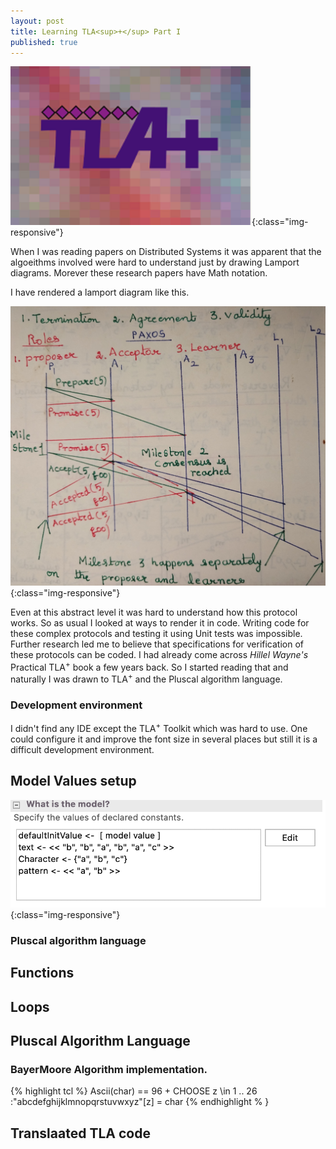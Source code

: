 ```yaml
---
layout: post
title: Learning TLA<sup>+</sup> Part I
published: true
---
```


![image-title-here](../images/TLAPlus.png){:class="img-responsive"} 

When I was reading papers on Distributed Systems it was apparent that the algoeithms involved
were hard to understand just by drawing Lamport diagrams. Morever these research papers have Math
notation.

I have rendered a lamport diagram like this.

![image-title-here](../images/Paxos.jpg){:class="img-responsive"}

Even at this abstract level it was hard to understand how this protocol works. So as usual I looked
at ways to render it in code. Writing code for these complex protocols and testing it using Unit tests
was impossible. Further research led me to believe that specifications for verification of these protocols
can be coded. 
I had already come across <i>Hillel Wayne's</i> Practical TLA<sup>+</sup> book a few years
back. So I started reading that and naturally I was drawn to TLA<sup>+</sup> and the Pluscal
algorithm language.

### Development environment

I didn't find any IDE except the TLA<sup>+</sup> Toolkit which was hard
to use. One could configure it and improve the font size in several places
but still it is a difficult development environment.

## Model Values setup

![image-title-here](../images/modelvalues.png){:class="img-responsive"}


### Pluscal algorithm language

## Functions


## Loops


## Pluscal Algorithm Language

### BayerMoore Algorithm implementation.

{% highlight tcl %}
Ascii(char) == 96 + CHOOSE z \in 1 .. 26 :"abcdefghijklmnopqrstuvwxyz"[z] = char
{% endhighlight % }

<script src="https://gist.github.com/mohanr/265bc7e9299c95890602aca7e372c75d.js"></script>

## Translaated TLA code

<script src="https://gist.github.com/mohanr/41c55a5a98ae7397aa34085994d631f7.js"></script>
